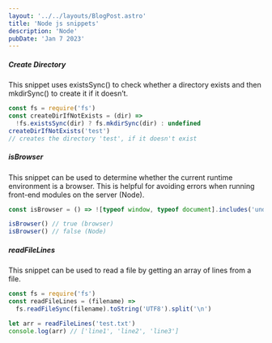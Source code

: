 ```yaml
---
layout: '../../layouts/BlogPost.astro'
title: 'Node js snippets'
description: 'Node'
pubDate: 'Jan 7 2023'
---
```


##### Create Directory

This snippet uses existsSync() to check whether a directory exists and then mkdirSync() to create it if it doesn’t.

```javascript
const fs = require('fs')
const createDirIfNotExists = (dir) =>
  !fs.existsSync(dir) ? fs.mkdirSync(dir) : undefined
createDirIfNotExists('test')
// creates the directory 'test', if it doesn't exist
```

##### isBrowser

This snippet can be used to determine whether the current runtime environment is a browser. This is helpful for avoiding errors when running front-end modules on the server (Node).

```javascript
const isBrowser = () => ![typeof window, typeof document].includes('undefined')

isBrowser() // true (browser)
isBrowser() // false (Node)
```

##### readFileLines

This snippet can be used to read a file by getting an array of lines from a file.

```javascript
const fs = require('fs')
const readFileLines = (filename) =>
  fs.readFileSync(filename).toString('UTF8').split('\n')

let arr = readFileLines('test.txt')
console.log(arr) // ['line1', 'line2', 'line3']
```
